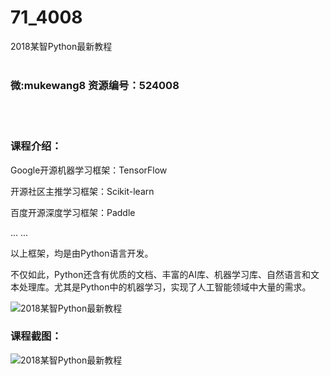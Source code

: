 # 71_4008
2018某智Python最新教程
<br/></br>
<h3>微:mukewang8 资源编号：524008</h3>
<br/></br>
<h3>课程介绍：</h3>
<p>Google开源机器学习框架：TensorFlow</p>
<p>开源社区主推学习框架：Scikit-learn</p>
<p>百度开源深度学习框架：Paddle</p>
<p>... ...</p>
<p>以上框架，均是由Python语言开发。</p>
<p>不仅如此，Python还含有优质的文档、丰富的AI库、机器学习库、自然语言和文本处理库。尤其是Python中的机器学习，实现了人工智能领域中大量的需求。</p>
<p><img src="https://www.ko996.com/wp-content/uploads/img/2018/10/1-4-300x144.png" alt="2018某智Python最新教程"></p>
<h3>课程截图：</h3>
<p><img src="https://www.ko996.com/wp-content/uploads/img/2018/10/2-8.png" alt="2018某智Python最新教程"></p>

